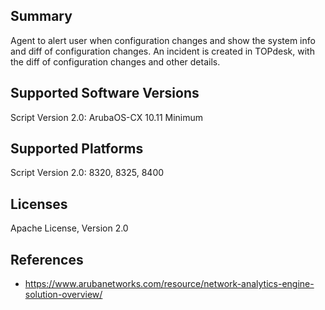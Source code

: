 ## Summary

Agent to alert user when configuration changes and show the system info and diff of configuration changes. An incident is created in TOPdesk, with the diff of configuration changes and other details.

## Supported Software Versions

Script Version 2.0: ArubaOS-CX 10.11 Minimum

## Supported Platforms

Script Version 2.0: 8320, 8325, 8400


## Licenses

Apache License, Version 2.0

## References

- https://www.arubanetworks.com/resource/network-analytics-engine-solution-overview/
